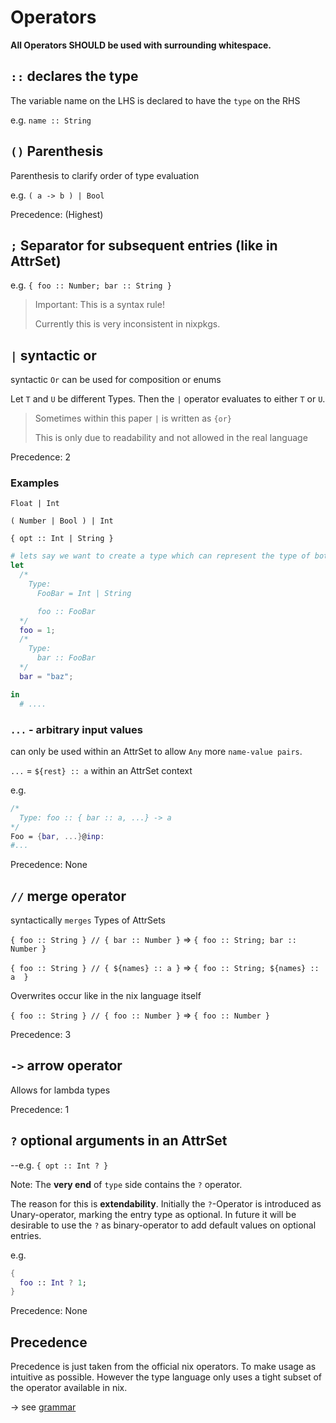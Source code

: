 # Operators

__All Operators SHOULD be used with surrounding whitespace.__

## `::` declares the type

The variable name on the LHS is declared to have the `type` on the RHS

e.g. `name :: String`

## `()` Parenthesis

Parenthesis to clarify order of type evaluation

e.g. `( a -> b ) | Bool`

Precedence: (Highest)

## `;` Separator for subsequent entries (like in AttrSet)

e.g. `{ foo :: Number; bar :: String }`

> Important: This is a syntax rule!
>
> Currently this is very inconsistent in nixpkgs.

## `|` syntactic or

syntactic `Or` can be used for composition or enums

Let `T` and `U` be different Types.
Then the `|` operator evaluates to either `T` or `U`.

> Sometimes within this paper `|` is written as `{or}`
>
> This is only due to readability and not allowed in the real language

Precedence: 2

### Examples

`Float | Int`

`( Number | Bool ) | Int`

`{ opt :: Int | String }`

```nix
# lets say we want to create a type which can represent the type of both 'foo' and 'bar'
let
  /*
    Type:
      FooBar = Int | String

      foo :: FooBar
  */
  foo = 1;
  /*
    Type: 
      bar :: FooBar
  */
  bar = "baz";

in
  # ....

```

### `...` - arbitrary input values

can only be used within an AttrSet to allow `Any` more `name-value pairs`.

`...` = `${rest} :: a` within an AttrSet context

e.g.

```nix
/*
  Type: foo :: { bar :: a, ...} -> a
*/
Foo = {bar, ...}@inp:
#...
```

Precedence: None

## `//` merge operator

syntactically `merges` Types of AttrSets

`{ foo :: String } // { bar :: Number }` => `{ foo :: String; bar :: Number }`

`{ foo :: String } // { ${names} :: a }` => `{ foo :: String; ${names} :: a  }`

Overwrites occur like in the nix language itself

`{ foo :: String } // { foo :: Number }` => `{ foo :: Number }`

Precedence: 3

## `->` arrow operator

Allows for lambda types

Precedence: 1

## `?` optional arguments in an AttrSet

--e.g.  `{ opt :: Int ? }`

Note: The __very end__ of `type` side contains the `?` operator.

The reason for this is __extendability__. Initially the `?`-Operator is introduced as Unary-operator, marking the entry type as optional.
In future it will be desirable to use the `?` as binary-operator to add default values on optional entries.

e.g.

```nix
{
  foo :: Int ? 1;
}
```

Precedence: None

## Precedence

Precedence is just taken from the official nix operators.
To make usage as intuitive as possible.
However the type language only uses a tight subset of the operator available in nix.

-> see [grammar](./grammar.md)
